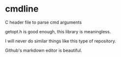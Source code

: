 # cmdline
C header file to parse cmd arguments

getopt.h is good enough, this library is meaningless.

I will never do similar things like this type of repository.

Github's markdown editor is beautiful.
